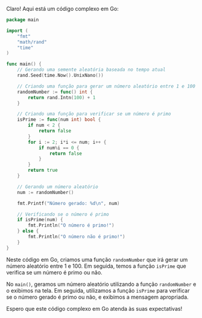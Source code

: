 Claro! Aqui está um código complexo em Go:

```go
package main

import (
	"fmt"
	"math/rand"
	"time"
)

func main() {
	// Gerando uma semente aleatória baseada no tempo atual
	rand.Seed(time.Now().UnixNano())

	// Criando uma função para gerar um número aleatório entre 1 e 100
	randomNumber := func() int {
		return rand.Intn(100) + 1
	}

	// Criando uma função para verificar se um número é primo
	isPrime := func(num int) bool {
		if num < 2 {
			return false
		}
		for i := 2; i*i <= num; i++ {
			if num%i == 0 {
				return false
			}
		}
		return true
	}

	// Gerando um número aleatório
	num := randomNumber()

	fmt.Printf("Número gerado: %d\n", num)

	// Verificando se o número é primo
	if isPrime(num) {
		fmt.Println("O número é primo!")
	} else {
		fmt.Println("O número não é primo!")
	}
}
```

Neste código em Go, criamos uma função `randomNumber` que irá gerar um número aleatório entre 1 e 100. Em seguida, temos a função `isPrime` que verifica se um número é primo ou não.

No `main()`, geramos um número aleatório utilizando a função `randomNumber` e o exibimos na tela. Em seguida, utilizamos a função `isPrime` para verificar se o número gerado é primo ou não, e exibimos a mensagem apropriada.

Espero que este código complexo em Go atenda às suas expectativas!